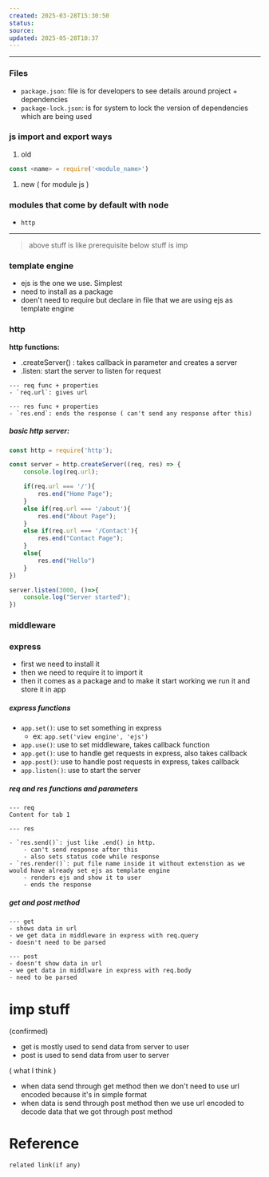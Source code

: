 ```yaml
---
created: 2025-03-28T15:30:50
status: 
source: 
updated: 2025-05-28T10:37
---
```

---


### Files

- `package.json`: file is for developers to see details around project + dependencies
- `package-lock.json`: is for system to lock the version of dependencies which are being used


### js import and export ways

1. old
```js
const <name> = require('<module_name>')
```
1. new ( for module js )

### modules that come by default with node
- `http`

---
> above stuff is like prerequisite
> below stuff is imp


### template engine

- ejs is the one we use. Simplest
- need to install as a package
- doen't need to require but declare in file that we are using ejs as template engine


### http

**http functions:**
- .createServer() : takes callback in parameter and creates a server
- .listen: start the server to listen for request

````tabs
--- req func + properties
- `req.url`: gives url

--- res func + properties
- `res.end`: ends the response ( can't send any response after this)
````


##### basic http server:
```js
const http = require('http');

const server = http.createServer((req, res) => {
    console.log(req.url);

    if(req.url === '/'){
        res.end("Home Page");
    }
    else if(req.url === '/about'){
        res.end("About Page");
    }
    else if(req.url === '/Contact'){
        res.end("Contact Page");
    }
    else{
        res.end("Hello")
    }
})

server.listen(3000, ()=>{
    console.log("Server started");
})
```




### middleware



### express

- first we need to install it
- then we need to require it to import it
- then it comes as a package and to make it start working we run it and store it in app

##### express functions

- `app.set()`: use to set something in express
	- ex: `app.set('view engine', 'ejs')`
- `app.use()`: use to set middleware, takes callback function
- `app.get()`: use to handle get requests in express, also takes callback
- `app.post()`: use to handle post requests in express, takes callback
- `app.listen()`: use to start the server

##### req and res functions and parameters

````tabs
--- req
Content for tab 1

--- res

- `res.send()`: just like .end() in http. 
	- can't send response after this
	- also sets status code while response
- `res.render()`: put file name inside it without extenstion as we would have already set ejs as template engine
	- renders ejs and show it to user
	- ends the response
````


##### get and post method

````tabs
--- get
- shows data in url
- we get data in middleware in express with req.query
- doesn't need to be parsed

--- post
- doesn't show data in url
- we get data in middlware in express with req.body
- need to be parsed 
````


# imp stuff


(confirmed)

- get is mostly used to send data from server to user
- post is used to send data from user to server

( what I think )
- when data send through get method then we don't need to use url encoded because it's in simple format
- when data is send through post method then we use url encoded to decode data that we got through post method 


# Reference
`related link(if any)`

